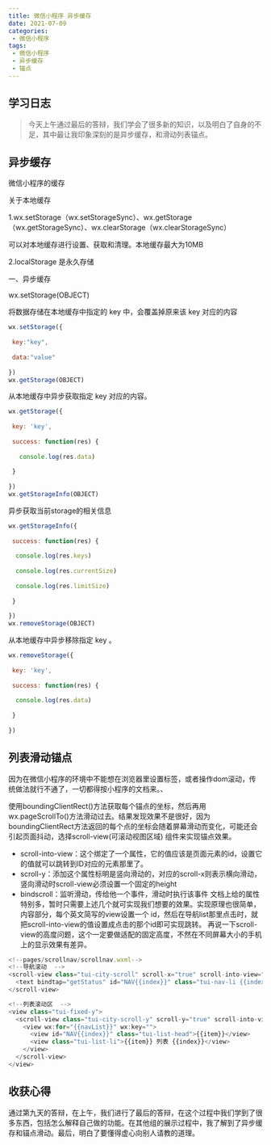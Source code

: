 ```yaml
---
title: 微信小程序 异步缓存
date: 2021-07-09
categories:
 - 微信小程序
tags:
 - 微信小程序 
 - 异步缓存
 - 锚点
---
```


## 学习日志

>今天上午通过最后的答辩，我们学会了很多新的知识，以及明白了自身的不足，其中最让我印象深刻的是异步缓存，和滑动列表锚点。

## 异步缓存

微信小程序的缓存

关于本地缓存

1.wx.setStorage（wx.setStorageSync）、wx.getStorage（wx.getStorageSync）、wx.clearStorage（wx.clearStorageSync）

可以对本地缓存进行设置、获取和清理。本地缓存最大为10MB

2.localStorage 是永久存储

一、异步缓存

wx.setStorage(OBJECT)

将数据存储在本地缓存中指定的 key 中，会覆盖掉原来该 key 对应的内容
```js
wx.setStorage({
 
 key:"key",
 
 data:"value"
 
})
wx.getStorage(OBJECT)
```
从本地缓存中异步获取指定 key 对应的内容。
```js
wx.getStorage({
 
 key: 'key',
 
 success: function(res) {
 
   console.log(res.data)
 
 }
 
})
wx.getStorageInfo(OBJECT)
```
异步获取当前storage的相关信息
```js
wx.getStorageInfo({
 
 success: function(res) {
 
  console.log(res.keys)
 
  console.log(res.currentSize)
 
  console.log(res.limitSize)
 
 }
 
})
wx.removeStorage(OBJECT)
```
从本地缓存中异步移除指定 key 。

```js
wx.removeStorage({
 
 key: 'key',
 
 success: function(res) {
 
  console.log(res.data)
 
 }
 
})
```

## 列表滑动锚点

因为在微信小程序的环境中不能想在浏览器里设置标签，或者操作dom滚动，传统做法就行不通了，一切都得按小程序的文档来。、

使用boundingClientRect()方法获取每个锚点的坐标，然后再用wx.pageScrollTo()方法滑动过去。结果发现效果不是很好，因为boundingClientRect方法返回的每个点的坐标会随着屏幕滑动而变化，可能还会引起页面抖动，选择scroll-view(可滚动视图区域)
组件来实现锚点效果。

* scroll-into-view：这个绑定了一个属性，它的值应该是页面元素的id，设置它的值就可以跳转到ID对应的元素那里了。
* scroll-y：添加这个属性标明是竖向滑动的，对应的scroll-x则表示横向滑动，竖向滑动时scroll-view必须设置一个固定的height
* bindscroll：监听滑动，传给他一个事件，滑动时执行该事件
文档上给的属性特别多，暂时只需要上述几个就可实现我们想要的效果。实现原理也很简单，内容部分，每个英文简写的view设置一个 id，然后在导航list那里点击时，就把scroll-into-view的值设置成点击的那个id即可实现跳转。
再说一下scroll-view的高度问题，这个一定要做适配的固定高度，不然在不同屏幕大小的手机上的显示效果有差异。

```js
<!--pages/scrollnav/scrollnav.wxml-->
<!--导航滚动  -->
<scroll-view class="tui-city-scroll" scroll-x="true" scroll-into-view="NAV{{status}}" scroll-with-animation="true">
  <text bindtap="getStatus" id="NAV{{index}}" class="tui-nav-li {{index === status ? 'tui-nav-active' : ''}}" data-index="{{index}}" wx:for="{{navList}}" wx:key="">{{item}}</text>
</scroll-view>
```

```js
<!--列表滚动区  -->
<view class="tui-fixed-y">
  <scroll-view class="tui-city-scroll-y" scroll-y="true" scroll-into-view="NAV{{status}}" scroll-with-animation="true">
    <view wx:for="{{navList}}" wx:key="">
      <view id="NAV{{index}}" class="tui-list-head">{{item}}</view>
      <view class="tui-list-li">{{item}} 列表 {{index}}</view>
    </view>
  </scroll-view>
</view>
```
## 收获心得

通过第九天的答辩，在上午，我们进行了最后的答辩，在这个过程中我们学到了很多东西，包括怎么解释自己做的功能。在其他组的展示过程中，我了解到了异步缓存和锚点滑动。最后，明白了要懂得虚心向别人请教的道理。